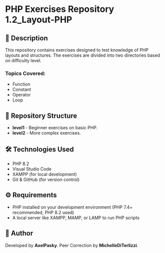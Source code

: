 # PHP Exercises Repository 1.2_Layout-PHP

## 📌 Description
This repository contains exercises designed to test knowledge of PHP layouts and structures. The exercises are divided into two directories based on difficulty level.

### Topics Covered:
- Function
- Constant
- Operator
- Loop

## 📁 Repository Structure
- **level1** - Beginner exercises on basic PHP.
- **level2** - More complex exercises.

## 🛠️ Technologies Used
- PHP 8.2
- Visual Studio Code
- XAMPP (for local development)
- Git & GitHub (for version control)

## ⚙️ Requirements
- PHP installed on your development environment (PHP 7.4+ recommended, PHP 8.2 used)
- A local server like XAMPP, MAMP, or LAMP to run PHP scripts

## 👤 Author
Developed by **AxelPasky**. Peer Correction by **MichelleDiTerlizzi**.

